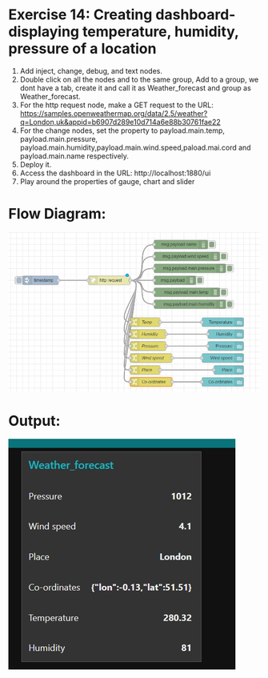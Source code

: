 # Exercise 14: Creating dashboard-displaying temperature, humidity, pressure of a location
1.	Add inject, change, debug, and text nodes.
2.	Double click on all the nodes and to the same group, Add to a group, we dont have a tab, create it and call it as Weather_forecast and group as Weather_forecast.
3.	For the http request node, make a GET request to the URL: https://samples.openweathermap.org/data/2.5/weather?q=London,uk&appid=b6907d289e10d714a6e88b30761fae22 
4.	For the change nodes, set the property to payload.main.temp, payload.main.pressure, payload.main.humidity,payload.main.wind.speed,paload.mai.cord and payload.main.name respectively.
5.	Deploy it.
6.	Access the dashboard in the URL: http://localhost:1880/ui
7.	Play around the properties of gauge, chart and slider



# Flow Diagram:
![outcome](./input.jpg)

# Output:
![outcome](./output.jpg)
